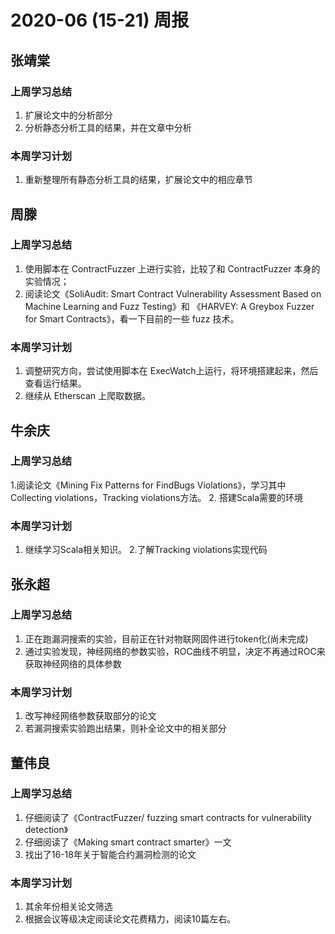 # 2020-06 (15-21) 周报

## 张靖棠

### 上周学习总结

1. 扩展论文中的分析部分
2. 分析静态分析工具的结果，并在文章中分析

### 本周学习计划

1. 重新整理所有静态分析工具的结果，扩展论文中的相应章节



## 周滕

### 上周学习总结

1. 使用脚本在 ContractFuzzer 上进行实验，比较了和 ContractFuzzer 本身的实验情况；
2. 阅读论文《SoliAudit: Smart Contract Vulnerability Assessment Based on Machine Learning and Fuzz Testing》和 《HARVEY: A Greybox Fuzzer for Smart Contracts》，看一下目前的一些 fuzz 技术。

### 本周学习计划

1. 调整研究方向，尝试使用脚本在 ExecWatch上运行，将环境搭建起来，然后查看运行结果。
2. 继续从 Etherscan 上爬取数据。


## 牛余庆

### 上周学习总结

1.阅读论文《Mining Fix Patterns for FindBugs Violations》，学习其中Collecting violations，Tracking violations方法。
2. 搭建Scala需要的环境

### 本周学习计划

1. 继续学习Scala相关知识。
2.了解Tracking violations实现代码

## 张永超

### 上周学习总结

1. 正在跑漏洞搜索的实验，目前正在针对物联网固件进行token化(尚未完成)
2. 通过实验发现，神经网络的参数实验，ROC曲线不明显，决定不再通过ROC来获取神经网络的具体参数

### 本周学习计划
1. 改写神经网络参数获取部分的论文
2. 若漏洞搜索实验跑出结果，则补全论文中的相关部分

## 董伟良

### 上周学习总结

1. 仔细阅读了《ContractFuzzer/ fuzzing smart contracts for vulnerability detection》
2. 仔细阅读了《Making smart contract smarter》一文
3. 找出了16-18年关于智能合约漏洞检测的论文

### 本周学习计划
1. 其余年份相关论文筛选
2. 根据会议等级决定阅读论文花费精力，阅读10篇左右。